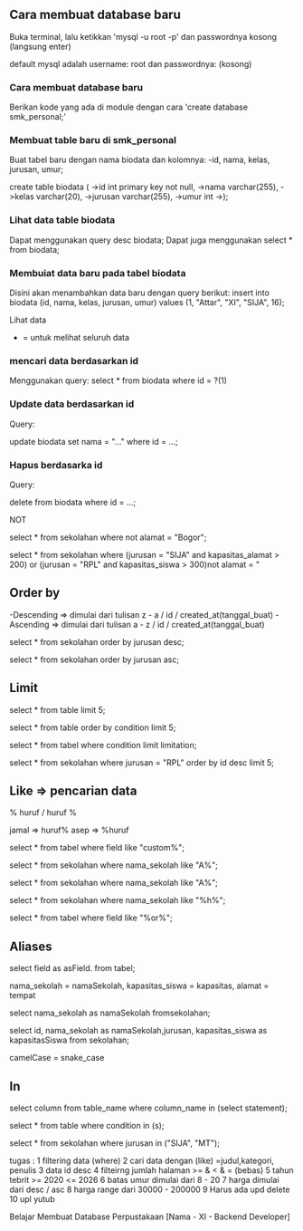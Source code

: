 <!-- # Pertemuan 1 -->

## Cara membuat database baru

Buka terminal, lalu ketikkan 'mysql -u root -p' dan passwordnya kosong (langsung enter)

default mysql adalah username: root dan passwordnya: (kosong)

### Cara membuat database baru

Berikan kode yang ada di module dengan cara 'create database smk_personal;'

### Membuat table baru di smk_personal

Buat tabel baru dengan nama biodata dan kolomnya:
 -id, nama, kelas, jurusan, umur;

 create table biodata (
->id int primary key not null,
->nama varchar(255),
->kelas varchar(20),
->jurusan varchar(255),
->umur int
->);

### Lihat data table biodata

Dapat menggunakan query desc biodata;
Dapat juga menggunakan select * from biodata;

### Membuiat data baru pada tabel biodata

Disini akan menambahkan data baru dengan query berikut:
insert into biodata (id, nama, kelas, jurusan, umur) values (1, "Attar", "XI", "SIJA", 16);

Lihat data

* = untuk melihat seluruh data

### mencari data berdasarkan id

Menggunakan query:
select * from biodata where id = ?(1)

### Update data berdasarkan id

Query:

update biodata set nama = "..." where id = ...;

### Hapus berdasarka id

Query:

delete from biodata where id = ...;

NOT

select * from sekolahan where not alamat = "Bogor";

select * from sekolahan where (jurusan = "SIJA" and kapasitas_alamat > 200) or (jurusan = "RPL" and kapasitas_siswa > 300)not alamat = "

## Order by

-Descending => dimulai dari tulisan z - a / id / created_at(tanggal_buat)
-Ascending => dimulai dari tulisan a - z / id / created_at(tanggal_buat)

<!-- mengambil jurusan dari z - a -->
select * from sekolahan order by jurusan desc;

<!-- mengambil jurusan dari a - z -->
select * from sekolahan order by jurusan asc;

## Limit

<!-- membatasi jumlah data -->
select * from table limit 5;

<!-- membatasi jumlah dengan desc / asc -->
select * from table order by condition limit 5;

<!-- dengan where dan membatasi jumlah dengan desc / asc -->
select * from tabel
where condition
limit limitation;

select * from sekolahan where jurusan = "RPL" order by id desc limit 5;

## Like => pencarian data

% huruf / huruf %

jamal => huruf%
asep => %huruf

select * from tabel 
where field like "custom%";

<!-- mencari dengan huruf depan -->
select * from sekolahan where nama_sekolah like "A%";

<!-- mencari dengan huruf belakang -->
select * from sekolahan where nama_sekolah like "A%";

<!-- mecari dengan huruf bebas -->
select * from sekolahan where nama_sekolah like "%h%";


<!-- the following SQL statement selects all customers with a field that have "or" in any position: -->

select * from tabel
where field like "%or%";

## Aliases

<!-- mendefinisikan pergantian field -->
select field as asField. 
from tabel;

nama_sekolah = namaSekolah, kapasitas_siswa = kapasitas, alamat = tempat

<!-- nama_sekolah -->
select nama_sekolah as namaSekolah fromsekolahan;

select id, nama_sekolah as namaSekolah,jurusan, kapasitas_siswa as kapasitasSiswa from sekolahan;

camelCase = snake_case

## In

select column 
from table_name
where column_name in (select statement);

select * from table
where condition in (s);

select * from sekolahan where jurusan in ("SIJA", "MT");

tugas : 
1 filtering data (where)
2 cari data dengan (like) =judul,kategori, penulis
3 data id desc
4 filteirng jumlah halaman >= & < &  = (bebas)
5 tahun tebrit >= 2020 <= 2026
6 batas umur dimulai dari 8 - 20
7 harga dimulai dari desc / asc
8 harga range dari 30000 - 200000
9 Harus ada upd delete
10 upl yutub

Belajar Membuat Database Perpustakaan [Nama - XI - Backend Developer]